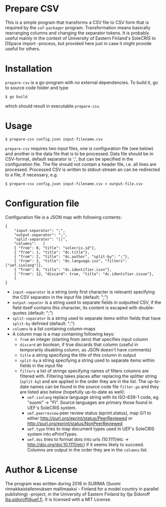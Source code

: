 # Prepare CSV

This is a simple program that transforms a CSV file to CSV form that is required by the `saf-packager` program. Transformation means basically rearranging columns and changing the separator tokens. It is probably useful mainly in the context of University of Eastern
Finland's SoleCRIS to DSpace import -process, but provided here just in case it might provide useful for others.

# Installation

`prepare-csv` is a go-program with no external dependencies. To build it, go to source code folder and type

```
$ go build
```

which should result in executable `prepare-csv`.

# Usage

```
$ prepare-csv config.json input-filename.csv
```

`prepare-csv` requires two input files, one is configuration file (see below) and another is the data file that is to be processed. Data file should be in CSV-format, default separator is ';', but can be specified in the configuration file. The file should not contain a header file, i.e. all lines are processed. Processed CSV is written to stdout-stream an can be redirected to a file, if necessary, e.g.

```
$ prepare-csv config.json input-filename.csv > output-file.csv
```

# Configuration file

Configuration file is a JSON map with following contents:

```
{
    "input-separator": ";",
    "output-separator": ";",
    "split-separator": "||",
    "columns":   [
	{ "from": 0, "title": "solecris.id"},
	{ "from": 1, "title": "dc.title"},
	{ "from": 2, "title": "dc.author", "split-by": ";"},
    { "from": 3, "title": "dc.language.iso", "filters": ["uef.isolang"]},
    { "from": 9, "title": "dc.identifier.issn"},
    { "from": 12, "discard": true, "title": "dc.identifier.issue"},
    ]
}
```
 * `input-separator` is a string (only first character is relevant) specifying the CSV separator in the input file (default: ";")
 * `output-sepator` is a string used to separate fields in outputted CSV, if the field itself contains this character, its content is escaped with double-quotes (default: ";")
 * `split-separator` is a string used to separate items within fields that have `split-by` definied (default: ";")
 * `columns` is a list containing column-maps
 * A column map is a map containing following keys:
   * `from` an integer (starting from zero) that specifies input column
   * `discard` an boolean, if true discards that column (useful in temporarily disabling column, as JSON doesn't have comments)
   * `title` a string specifying the title of this column in output
   * `split-by` a string specifying a string used to separate items within fields in the input file
   * `filters` a list of strings specifying names of filters columns are filtered with. Filtering takes places after replacing the splitter string (`split-by`) and are applied in the order they are in the list. The up-to-date names can be found in the source code file `filter.go` and they are listed also below (hopefully up-to-date as well):
     * `uef.isolang` replace language string with its ISO-639-1 code, eg. "suomi" -> "FI". Source languages are primary those found in UEF's SoleCRIS system.
     * `uef.peerreview` peer review status (eprint.status), map 0/1 to either http://purl.org/eprint/status/PeerReviewed or http://purl.org/eprint/status/NonPeerReviewed
	 * `uef.type` tries to map document types used in UEF's SoleCRIS system into ePrintTypes.
	 * `uef.doi` tries to format dois into urls (10.1111/etc -> http://doi.org/doi:10.1111/etc) if it seems likely to succeed.
Columns are output in the order they are in the `columns` list.

# Author & License

The program was written during 2016 in SURIMA (Suomi rinnakkaistallennuksen mallimaaksi - Finland for a model country in parallel publishing) -project, in the University of Eastern Finland by Ilja Sidoroff <ilja.sidoroff@uef.fi>. It is licensed with a MIT License.
